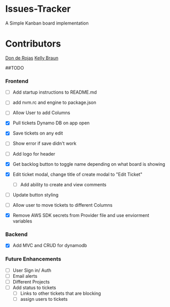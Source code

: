 # Issues-Tracker

A Simple Kanban board implementation


# Contributors

[Don de Rojas](https://github.com/dderojas)
[Kelly Braun](https://github.com/KellyJohnBraun)

##TODO 

### Frontend
- [ ] Add startup instructions to README.md
- [ ] add nvm.rc and engine to package.json
- [ ] Allow User to add Columns
- [x] Pull tickets Dynamo DB on app open
- [x] Save tickets on any edit
 - [ ] Show error if save didn't work
- [ ] Add logo for header
- [x] Get backlog button to toggle name depending on what board is showing
- [x] Edit ticket modal, change title of create modal to "Edit Ticket"
  - [ ] Add ability to create and view comments
- [ ] Update button styling

- [ ] Allow user to move tickets to different Columns
- [x] Remove AWS SDK secrets from Provider file and use enviorment variables

### Backend
- [x] Add MVC and CRUD for dynamodb

### Future Enhancements

- [ ] User Sign in/ Auth
- [ ] Email alerts
- [ ] Different Projects
- [ ] Add status to tickets 
  - [ ] Links to other tickets that are blocking
  - [ ] assign users to tickets
